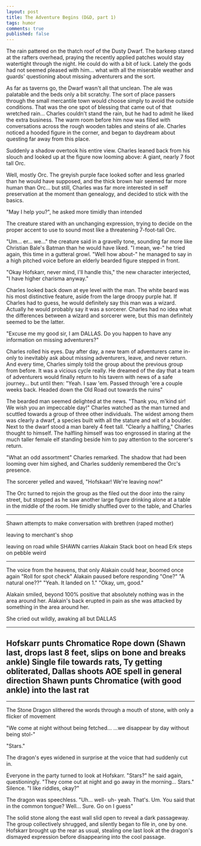 ```yaml
---
layout: post
title: The Adventure Begins (D&D, part 1)
tags: humor
comments: true
published: false
---
```


The rain pattered on the thatch roof of the Dusty Dwarf. The barkeep stared at the rafters overhead, praying the recently applied patches would stay watertight through the night. He could do with a bit of luck. Lately the gods had not seemed pleased with him... what with all the miserable weather and guards' questioning about missing adventurers and the sort.

As far as taverns go, the Dwarf wasn't all that unclean. The ale was palatable and the beds only a bit scratchy. The sort of place passers through the small mercantile town would choose simply to avoid the outside conditions. That was the one spot of blessing that came out of that wretched rain... Charles couldn't stand the rain, but he had to admit he liked the extra business. The warm room before him now was filled with conversations across the rough wooden tables and steins of ale. Charles noticed a hooded figure in the corner, and began to daydream about questing far away from this place.

Suddenly a shadow overtook his entire view. Charles leaned back from his slouch and looked up at the figure now looming above: A giant, nearly 7 foot tall Orc.

Well, mostly Orc. The greyish purple face looked softer and less gnarled than he would have supposed, and the thick brown hair seemed far more human than Orc... but still, Charles was far more interested in self preservation at the moment than genealogy, and decided to stick with the basics.

"May I help you?", he asked more timidly than intended

The creature stared with an unchanging expression, trying to decide on the proper accent to use to sound most like a threatening 7-foot-tall Orc.

"Um... er... we..." the creature said in a gravelly tone, sounding far more like Christian Bale's Batman than he would have liked.
"I mean, we-" he tried again, this time in a gutteral growl.
"Well how about-" he managed to say in a high pitched voice before an elderly bearded figure stepped in front.

"Okay Hofskarr, never mind, I'll handle this," the new character interjected, "I have higher charisma anyway."

Charles looked back down at eye level with the man. The white beard was his most distinctive feature, aside from the large droopy purple hat. If Charles had to guess, he would definitely say this man was a wizard.
Actually he would probably say it was a sorcerer. Charles had no idea what the differences between a wizard and sorcerer were, but this man definitely seemed to be the latter.

"Excuse me my good sir, I am DALLAS. Do you happen to have any information on missing adventurers?"

Charles rolled his eyes. Day after day, a new team of adventurers came in- only to inevitably ask about missing adventurers, leave, and never return. And every time, Charles simply told the group about the previous group from before. It was a vicious cycle really. He dreamed of the day that a team of adventurers would finally return to his tavern with news of a safe journey... but until then:
"Yeah. I saw 'em. Passed through 'ere a couple weeks back. Headed down the Old Road out towards the ruins"

The bearded man seemed delighted at the news. "Thank you, m'kind sir! We wish you an impeccable day!"
Charles watched as the man turned and scuttled towards a group of three other individuals. The widest among them was clearly a dwarf, a species built with all the stature and wit of a boulder. Next to the dwarf stood a man barely 4 feet tall.
"Clearly a halfling," Charles thought to himself.
The halfling himself was too engrossed in staring at the much taller female elf standing beside him to pay attention to the sorcerer's return.

"What an odd assortment" Charles remarked.
The shadow that had been looming over him sighed, and Charles suddenly remembered the Orc's presence.

The sorcerer yelled and waved, "Hofskaar! We're leaving now!"

The Orc turned to rejoin the group as the filed out the door into the rainy street, but stopped as he saw another large figure drinking alone at a table in the middle of the room.
He timidly shuffled over to the table, and Charles

------------------------------------------------------------------------

Shawn attempts to make conversation with brethren (raped mother)

leaving to merchant's shop

leaving on road while SHAWN carries Alakain
Stack boot on head
Erk steps on pebble weird

------------------------------------------------------------------------

The voice from the heavens, that only Alakain could hear, boomed once again
"Roll for spot check"
Alakain paused before responding "One?"
"A natural one??"
"Yeah. It landed on 1."
"Okay, um, good."

Alakain smiled, beyond 100% positive that absolutely nothing was in the area around her.
Alakain's back erupted in pain as she was attacked by something in the area around her.

She cried out wildly, awaking all but DALLAS

------------------------------------------------------------------------

Hofskarr punts Chromatice
Rope down (Shawn last, drops last 8 feet, slips on bone and breaks ankle)
Single file towards rats, Ty getting obliterated, Dallas shoots AOE spell in general direction
Shawn punts Chromatice (with good ankle) into the last rat
----

------------------------------------------------------------------------

The Stone Dragon slithered the words through a mouth of stone, with only a flicker of movement

"We come at night without being fetched...
...we disappear by day without being stol-"

"Stars."

The dragon's eyes widened in surprise at the voice that had suddenly cut in.

Everyone in the party turned to look at Hofskarr.
"Stars?" he said again, questioningly. "They come out at night and go away in the morning... Stars."
Silence.
"I like riddles, okay?"

The dragon was speechless.
"Uh... well- uh- yeah. That's. Um. You said that in the common tongue? Well... Sure. Go on I guess"

The solid stone along the east wall slid open to reveal a dark passageway.
The group collectively shrugged, and silently began to file in, one by one. Hofskarr brought up the rear as usual, stealing one last look at the dragon's dismayed expression before disappearing into the cool passage.
